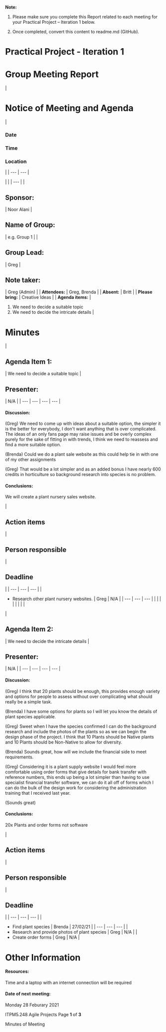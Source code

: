 **Note:**

1. Please make sure you complete this Report related to each meeting for your Practical Project – Iteration 1 below.

2. Once completed, convert this content to readme.md (GitHub).

# **Practical Project - Iteration 1**

# Group Meeting Report

|


# **Notice of Meeting and Agenda**
 |
### Date

### Time

### Location
 |
| --- | --- |

|
 |
| --- |
|
## Sponsor:
 | Noor Alani |
## Name of Group:
 | e.g. Group 1 |
|
## Group Lead:
 | Greg |
## Note taker:
 | Greg (Admin) |
| **Attendees:** | Greg, Brenda |
| **Absent:** | Britt |
| **Please bring:** | Creative Ideas |
| **Agenda items:** |
1. We need to decide a suitable topic
2. We need to decide the intricate details
 |

# Minutes

|
## Agenda Item 1:
 | We need to decide a suitable topic |
## Presenter:
 | N/A |
| --- | --- | --- | --- |

#### Discussion:

(Greg) We need to come up with ideas about a suitable option, the simpler it is the better for everybody, I don&#39;t want anything that is over complicated. The ideas of an only fans page may raise issues and be overly complex purely for the sake of fitting in with trends, I think we need to reassess and find a more suitable option.

(Brenda) Could we do a plant sale website as this could help tie in with one of my other assignments

(Greg) That would be a lot simpler and as an added bonus I have nearly 600 credits in horticulture so background research into species is no problem.

#### Conclusions:

We will create a plant nursery sales website.

|
## Action items
 |
## Person responsible
 |
## Deadline
 |
| --- | --- | --- |
|
- Research other plant nursery websites.
 | Greg | N/A |
| --- | --- | --- |
|
 |
 |
 |
|
 |
 |
 |

|
## Agenda Item 2:
 | We need to decide the intricate details |
## Presenter:
 | N/A |
| --- | --- | --- | --- |

#### Discussion:

(Greg) I think that 20 plants should be enough, this provides enough variety and options for people to assess without over complicating what should really be a simple task.

(Brenda) I have some options for plants so I will let you know the details of plant species applicable.

(Greg) Sweet when I have the species confirmed I can do the background research and include the photos of the plants so as we can begin the design phase of the project. I think that 10 Plants should be Native plants and 10 Plants should be Non-Native to allow for diversity.

(Brenda) Sounds great, how will we include the financial side to meet requirements.

(Greg) Considering it is a plant supply website I would feel more comfortable using order forms that give details for bank transfer with reference numbers, this ends up being a lot simpler than having to use specialist financial transfer software, we can do it all off of forms which I can do the bulk of the design work for considering the administration training that I received last year.

(Sounds great)

#### Conclusions:

20x Plants and order forms not software

|
## Action items
 |
## Person responsible
 |
## Deadline
 |
| --- | --- | --- |
|
- Find plant species
 | Brenda | 27/02/21 |
| --- | --- | --- |
|
- Research and provide photos of plant species
 | Greg | N/A |
|
- Create order forms
 | Greg | N/A |

# Other Information

#### Resources:

Time and a laptop with an internet connection will be required

#### Date of next meeting:

Monday 28 Feburary 2021

ITPM5.248 Agile Projects Page **1** of **3**

Minutes of Meeting